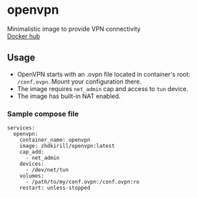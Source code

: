 # openvpn
Minimalistic image to provide VPN connectivity  
[Docker hub](https://hub.docker.com/r/zhdkirill/openvpn)

## Usage
- OpenVPN starts with an .ovpn file located in container's root: `/conf.ovpn`. Mount your configuration there.
- The image requires `net_admin` cap and access to `tun` device.
- The image has built-in NAT enabled.

### Sample compose file
```
services:
  openvpn:
    container_name: openvpn
    image: zhdkirill/openvpn:latest
    cap_add:
      - net_admin
    devices:
      - /dev/net/tun
    volumes:
      - /path/to/my/conf.ovpn:/conf.ovpn:ro
    restart: unless-stopped
 ```
